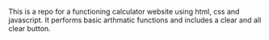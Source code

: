 This is a repo for a functioning calculator website using html, css and javascript. It performs basic arthmatic functions and includes a clear and all clear button.
